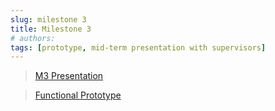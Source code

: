 ```yaml
---
slug: milestone 3
title: Milestone 3
# authors:
tags: [prototype, mid-term presentation with supervisors]
---
```


> [M3 Presentation](@site/static/files/M3-Events_Management_System-3.pdf)

> [Functional Prototype](https://www.figma.com/proto/wF4HYbspMEPko29fhJvGRR/UserInterface?type=design&node-id=9-35&t=1FHAhx30badkuPa2-1&scaling=min-zoom&page-id=0%3A1&starting-point-node-id=9%3A35&show-proto-sidebar=1&mode=design)